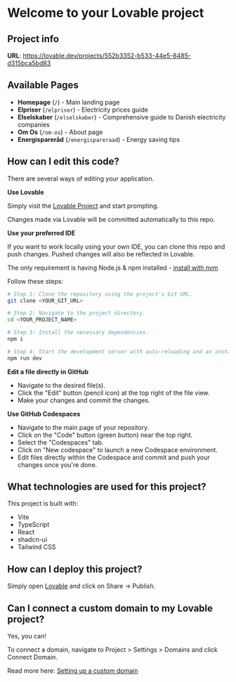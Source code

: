 # Welcome to your Lovable project

## Project info

**URL**: https://lovable.dev/projects/552b3352-b533-44e5-8485-d315bca5bd83

## Available Pages

- **Homepage** (`/`) - Main landing page
- **Elpriser** (`/elpriser`) - Electricity prices guide
- **Elselskaber** (`/elselskaber`) - Comprehensive guide to Danish electricity companies
- **Om Os** (`/om-os`) - About page
- **Energispareråd** (`/energispareraad`) - Energy saving tips

## How can I edit this code?

There are several ways of editing your application.

**Use Lovable**

Simply visit the [Lovable Project](https://lovable.dev/projects/552b3352-b533-44e5-8485-d315bca5bd83) and start prompting.

Changes made via Lovable will be committed automatically to this repo.

**Use your preferred IDE**

If you want to work locally using your own IDE, you can clone this repo and push changes. Pushed changes will also be reflected in Lovable.

The only requirement is having Node.js & npm installed - [install with nvm](https://github.com/nvm-sh/nvm#installing-and-updating)

Follow these steps:

```sh
# Step 1: Clone the repository using the project's Git URL.
git clone <YOUR_GIT_URL>

# Step 2: Navigate to the project directory.
cd <YOUR_PROJECT_NAME>

# Step 3: Install the necessary dependencies.
npm i

# Step 4: Start the development server with auto-reloading and an instant preview.
npm run dev
```

**Edit a file directly in GitHub**

- Navigate to the desired file(s).
- Click the "Edit" button (pencil icon) at the top right of the file view.
- Make your changes and commit the changes.

**Use GitHub Codespaces**

- Navigate to the main page of your repository.
- Click on the "Code" button (green button) near the top right.
- Select the "Codespaces" tab.
- Click on "New codespace" to launch a new Codespace environment.
- Edit files directly within the Codespace and commit and push your changes once you're done.

## What technologies are used for this project?

This project is built with:

- Vite
- TypeScript
- React
- shadcn-ui
- Tailwind CSS

## How can I deploy this project?

Simply open [Lovable](https://lovable.dev/projects/552b3352-b533-44e5-8485-d315bca5bd83) and click on Share -> Publish.

## Can I connect a custom domain to my Lovable project?

Yes, you can!

To connect a domain, navigate to Project > Settings > Domains and click Connect Domain.

Read more here: [Setting up a custom domain](https://docs.lovable.dev/tips-tricks/custom-domain#step-by-step-guide)
